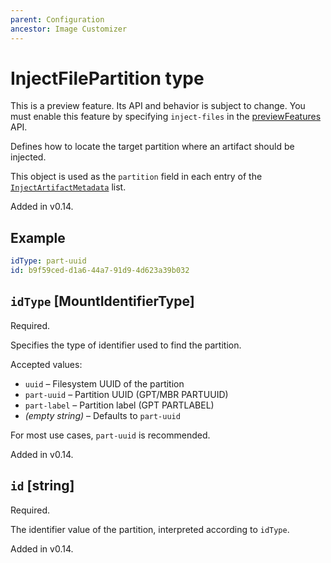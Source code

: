 ```yaml
---
parent: Configuration
ancestor: Image Customizer
---
```


# InjectFilePartition type

This is a preview feature.
Its API and behavior is subject to change.
You must enable this feature by specifying `inject-files` in the
[previewFeatures](./injectFilesConfig.md#previewfeatures-string) API.

Defines how to locate the target partition where an artifact should be injected.

This object is used as the `partition` field in each entry of the
[`InjectArtifactMetadata`](./injectArtifactMetadata.md) list.

Added in v0.14.

## Example

```yaml
idType: part-uuid
id: b9f59ced-d1a6-44a7-91d9-4d623a39b032
```

## `idType` [MountIdentifierType]

Required.

Specifies the type of identifier used to find the partition.

Accepted values:

- `uuid` – Filesystem UUID of the partition
- `part-uuid` – Partition UUID (GPT/MBR PARTUUID)
- `part-label` – Partition label (GPT PARTLABEL)
- *(empty string)* – Defaults to `part-uuid`

For most use cases, `part-uuid` is recommended.

Added in v0.14.

## `id` [string]

Required.

The identifier value of the partition, interpreted according to `idType`.

Added in v0.14.
